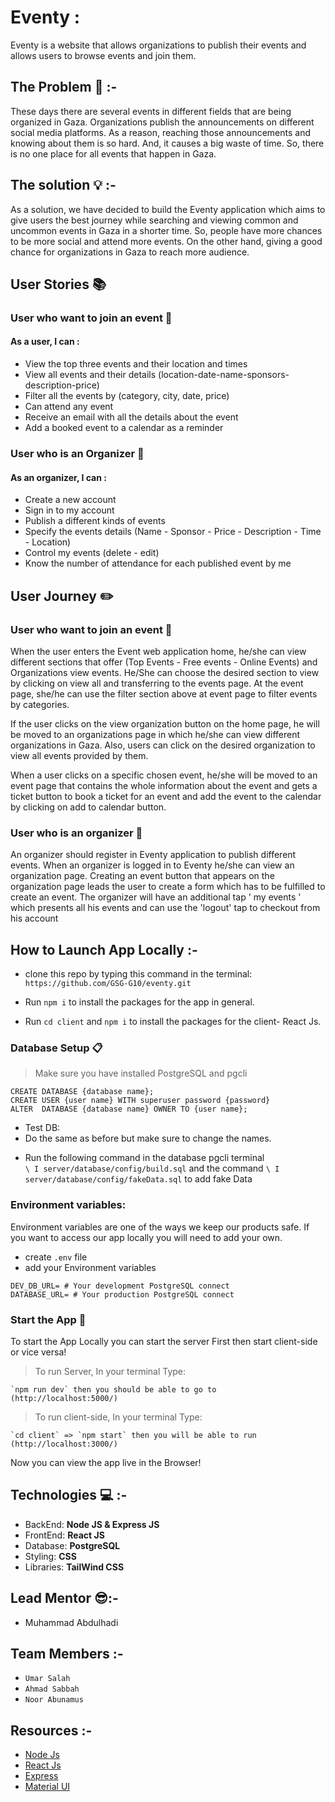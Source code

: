 # Eventy : 

Eventy is a website that allows organizations to publish their events and allows users to browse events and join them.

## **The Problem** :no_entry_sign: :-

These days there are several events in different fields that are being organized in Gaza.
Organizations publish the announcements on different social media platforms. As a reason, reaching those announcements and knowing 
about them is so hard. And, it causes a big waste of time. 
So, there is no one place for all events that happen in Gaza.

## **The solution** :bulb: :-

As a solution, we have decided to build the Eventy application which aims to give users the best journey while searching and viewing common and uncommon events in Gaza in a shorter time. So, people have more chances to be more social and attend more events.
On the other hand, giving a good chance for organizations in Gaza to reach more audience. 

## **User Stories**  :books: 

### **User who want to join an event** :book: 
   #### As a user, I can : 

- View the top three events and their location and times
- View all events and their details (location-date-name-sponsors-description-price)
- Filter all the events by (category, city, date, price)
- Can attend any event 
- Receive an email with all the details about the event
- Add a booked event to a calendar as a reminder

### **User who is an Organizer** :1234: 
   #### As an organizer, I can : 
- Create a new account 
- Sign in to my account
- Publish a different kinds of events
- Specify the events details (Name - Sponsor - Price - Description - Time - Location)
- Control my events (delete - edit)
- Know the number of attendance for each published event by me

## **User Journey**  :pencil2:

### **User who want to join an event** :book:
 When the user enters the Event web application home, he/she can view different sections that offer (Top Events - Free events - Online Events) and Organizations view events. He/She can choose the desired section to view by clicking on view all and transferring to the events page. At the event page, she/he can use the filter section above at event page to filter events by categories.
 
If the user clicks on the view organization button on the home page, he will be moved to an organizations page in which he/she can view different organizations in Gaza. Also, users can click on the desired organization to view all events provided by them.
 
When a user clicks on a specific chosen event, he/she will be moved to an event page that contains the whole information about the event and gets a ticket button to book a ticket for an event and add the event to the calendar by clicking on add to calendar button.

### **User who is an organizer** :1234:

An organizer should register in Eventy application to publish different events. When an organizer is logged in to Eventy he/she can view an organization page. 
 Creating an event button that appears on the organization page leads the user to create a form which has to be fulfilled to create an event. 
 The organizer will have an additional tap ' my events ' which presents all his events and can use the 'logout' tap to checkout from his account





## **How to Launch App Locally** :-

*  clone this repo by typing this command in the terminal:  
`https://github.com/GSG-G10/eventy.git`

*  Run `npm i` to install the packages for the app in general.

*  Run `cd client` and `npm i` to install the packages for the client- React Js.

### Database Setup  :clipboard:

> Make sure you have installed PostgreSQL and pgcli 

```sql=
CREATE DATABASE {database name};
CREATE USER {user name} WITH superuser password {password}
ALTER  DATABASE {database name} OWNER TO {user name};
```
- Test DB:
- Do the same as before but make sure to change the names.

* Run the following command in the database pgcli terminal  
`\ I server/database/config/build.sql`
and the command 
`\ I server/database/config/fakeData.sql`
to add fake Data

### **Environment variables:**
Environment variables are one of the ways we keep our products safe. If you want to access our app locally you will need to add your own.
- create `.env` file
- add your Environment variables
```shell=
DEV_DB_URL= # Your development PostgreSQL connect
DATABASE_URL= # Your production PostgreSQL connect
```

### Start the App :electric_plug:

To start the App Locally you can start the server First then start client-side or vice versa!
> To run Server, In your terminal Type: 

    `npm run dev` then you should be able to go to (http://localhost:5000/) 
> To run client-side, In your terminal Type:    

    `cd client` => `npm start` then you will be able to run (http://localhost:3000/) 

Now you can view the app live in the Browser!

## **Technologies** :computer: :-

- BackEnd: **Node JS & Express JS**
- FrontEnd: **React JS**
- Database: **PostgreSQL**
- Styling: **CSS**
- Libraries: **TailWind CSS**

## **Lead Mentor** :sunglasses::-

- Muhammad Abdulhadi

## **Team Members** :-

- ```Umar Salah```
- ```Ahmad Sabbah```
- ```Noor Abunamus```

## **Resources** :-

- [Node Js](https://nodejs.org/en/)
- [React Js](https://reactjs.org/)
- [Express](http://expressjs.com/)
- [Material UI](https://mui.com/)

